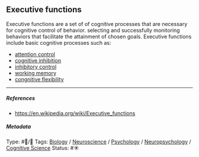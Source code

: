 ## Executive functions

Executive functions are a set of of cognitive processes that are necessary for cognitive control of behavior. selecting and successfully monitoring behaviors that facilitate the attainment of chosen goals. Executive functions include basic cognitive processes such as:

* [attention control]()
* [cognitive inhibition]()
* [inhibitory control]()
* [working memory](Working%20memory.md)
* [congnitive flexibility]()

---

##### References

* https://en.wikipedia.org/wiki/Executive_functions

##### Metadata

Type: #🔵/🔵 
Tags: [Biology]() / [Neuroscience](Neuroscience.md) / [Psychology](Psychology.md) / [Neuropsychology](Neuropsychology.md) / [Cognitive Science]()
Status: #☀️ 
